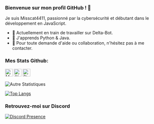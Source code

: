 ### Bienvenue sur mon profil GitHub ! 👋

Je suis Misscat4411, passionné par la cybersécurité et débutant dans le développement en JavaScript.

- 🚀 Actuellement en train de travailler sur Delta-Bot.
- 🌱 J'apprends Python & Java.
- 💬 Pour toute demande d'aide ou collaboration, n'hésitez pas à me contacter.

### Mes Stats Github:

<p align="left">
  <img height="25" src="https://api.visitorbadge.io/api/VisitorHit?user=Bipre2466&countColorcountColor&countColor=%23006EFF" alt="Mes vues du profil"/>
  <img height="25" src="https://img.shields.io/github/followers/Bipre2466?color=4a12ba&style=for-the-badge&logo=github&label=Follow" alt="Abonnés"/>
  <img height="25" src="https://img.shields.io/github/stars/Bipre2466?color=f429ff&style=for-the-badge&logo=github&label=Stars" alt="Stars"/>
</p> 

![Autre Statistiques](https://github-readme-stats.vercel.app/api?username=Bipre2466&show_icons=true&theme=radical)


[![Top Langs](https://github-readme-stats.vercel.app/api/top-langs/?username=Bipre2466&layout=compact)](https://github.com/Bipre2466)


### Retrouvez-moi sur Discord

[![Discord Presence](https://lanyard.cnrad.dev/api/1137413640945934418)](https://discord.com/users/1171205236799582289)
